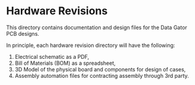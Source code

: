 # Hardware Revisions

This directory contains documentation and design files for the Data Gator PCB designs.

In principle, each hardware revision directory will have the following:

1. Electrical schematic as a PDF,
2. Bill of Materials (BOM) as a spreadsheet,
3. 3D Model of the physical board and components for design of cases,
4. Assembly automation files for contracting assembly through 3rd party.

